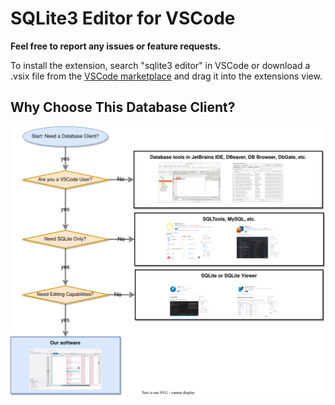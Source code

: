 # SQLite3 Editor for VSCode

**Feel free to report any issues or feature requests.**

To install the extension, search "sqlite3 editor" in VSCode or download a .vsix file from the [VSCode marketplace](https://marketplace.visualstudio.com/items?itemName=yy0931.vscode-sqlite3-editor) and drag it into the extensions view.

## Why Choose This Database Client?
![flowchart](./flowchart.svg)
